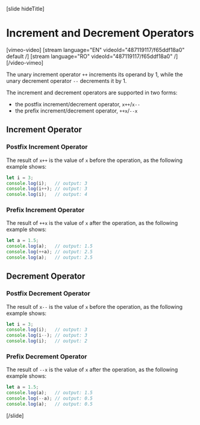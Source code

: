 [slide hideTitle]
# Increment and Decrement Operators

[vimeo-video]
[stream language="EN" videoId="487119117/f65ddf18a0" default /]
[stream language="RO" videoId="487119117/f65ddf18a0"  /]
[/video-vimeo]

The unary increment operator `++` increments its operand by 1, while the unary decrement operator `--` decrements it by 1.

The increment and decrement operators are supported in two forms: 

* the postfix increment/decrement operator, `x++`/`x--` 
* the prefix increment/decrement operator, `++x`/`--x`

## Increment Operator

### Postfix Increment Operator
The result of `x++` is the value of `x` before the operation, as the following example shows:
```js live
let i = 3;
console.log(i);   // output: 3
console.log(i++); // output: 3
console.log(i);   // output: 4
```

### Prefix Increment Operator
The result of `++x` is the value of `x` after the operation, as the following example shows:
```js live
let a = 1.5;
console.log(a);   // output: 1.5
console.log(++a); // output: 2.5
console.log(a);   // output: 2.5
```

## Decrement Operator

### Postfix Decrement Operator
The result of `x--` is the value of `x` before the operation, as the following example shows:
```js live
let i = 3;
console.log(i);   // output: 3
console.log(i--); // output: 3
console.log(i);   // output: 2
```

### Prefix Decrement Operator
The result of `--x` is the value of `x` after the operation, as the following example shows:
```js live
let a = 1.5;
console.log(a);   // output: 1.5
console.log(--a); // output: 0.5
console.log(a);   // output: 0.5
```
[/slide]
